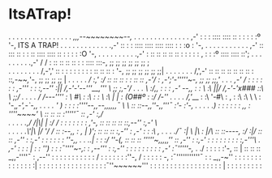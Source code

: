 # ItsATrap!

. . . . . . . . . . . . . . . . _,,,--~~~~~~~~--,_
. . . . . . . . . . . . . . ,-' : : : :::: :::: :: : : : : :º '-, ITS A TRAP!
. . . . . . . . . . . . .,-' :: : : :::: :::: :::: :::: : : :o : '-,
. . . . . . . . . . . ,-' :: ::: :: : : :: :::: :::: :: : : : : :O '-,
. . . . . . . . . .,-' : :: :: :: :: :: : : : : : , : : :º :::: :::: ::';
. . . . . . . . .,-' / / : :: :: :: :: : : :::: :::-, ;; ;; ;; ;; ;; ;; ;\
. . . . . . . . /,-',' :: : : : : : : : : :: :: :: : '-, ;; ;; ;; ;; ;; ;;|
. . . . . . . /,',-' :: :: :: :: :: :: :: : ::_,-~~,_'-, ;; ;; ;; ;; |
. . . . . _/ :,' :/ :: :: :: : : :: :: _,-'/ : ,-';'-'''''~-, ;; ;; ;;,'
. . . ,-' / : : : : : : ,-''' : : :,--'' :|| /,-'-'--'''__,''' \ ;; ;,-'/
. . . \ :/,, : : : _,-' --,,_ : : \ :\ ||/ /,-'-'x### ::\ \ ;;/
. . . . \/ /---'''' : \ #\ : :\ : : \ :\ \| | : (O##º : :/ /-''
. . . . /,'____ : :\ '-#\ : \, : :\ :\ \ \ : '-,___,-',-`-,,
. . . . ' ) : : : :''''--,,--,,,,,,¯ \ \ :: ::--,,_''-,,'''¯ :'- :'-,
. . . . .) : : : : : : ,, : ''''~~~~' \ :: :: :: :'''''¯ :: ,-' :,/\
. . . . .\,/ /|\\| | :/ / : : : : : : : ,'-, :: :: :: :: ::,--'' :,-' \ \
. . . . .\\'|\\ \|/ '/ / :: :_--,, : , | )'; :: :: :: :,-'' : ,-' : : :\ \,
. . . ./¯ :| \ |\ : |/\ :: ::----, :\/ :|/ :: :: ,-'' : :,-' : : : : : : ''-,,
. . ..| : : :/ ''-(, :: :: :: '''''~,,,,,'' :: ,-'' : :,-' : : : : : : : : :,-'''\\
. ,-' : : : | : : '') : : :¯''''~-,: : ,--''' : :,-'' : : : : : : : : : ,-' :¯'''''-,_ .
./ : : : : :'-, :: | :: :: :: _,,-''''¯ : ,--'' : : : : : : : : : : : / : : : : : : :''-,
/ : : : : : -, :¯'''''''''''¯ : : _,,-~'' : : : : : : : : : : : : : :| : : : : : : : : :
: : : : : : : :¯''~~~~~~''' : : : : : : : : : : : : : : : : : : | : : : : : : : : :
